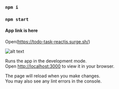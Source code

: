 ### `npm i`

### `npm start`

#### App link is here

Open(https://todo-task-reactjs.surge.sh/)

![alt text](http://url/to/img.png)

Runs the app in the development mode.\
Open [http://localhost:3000](http://localhost:3000) to view it in your browser.

The page will reload when you make changes.\
You may also see any lint errors in the console.
